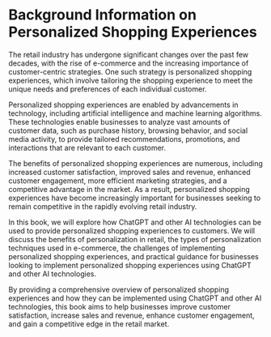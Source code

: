 Background Information on Personalized Shopping Experiences
=========================================================================

The retail industry has undergone significant changes over the past few decades, with the rise of e-commerce and the increasing importance of customer-centric strategies. One such strategy is personalized shopping experiences, which involve tailoring the shopping experience to meet the unique needs and preferences of each individual customer.

Personalized shopping experiences are enabled by advancements in technology, including artificial intelligence and machine learning algorithms. These technologies enable businesses to analyze vast amounts of customer data, such as purchase history, browsing behavior, and social media activity, to provide tailored recommendations, promotions, and interactions that are relevant to each customer.

The benefits of personalized shopping experiences are numerous, including increased customer satisfaction, improved sales and revenue, enhanced customer engagement, more efficient marketing strategies, and a competitive advantage in the market. As a result, personalized shopping experiences have become increasingly important for businesses seeking to remain competitive in the rapidly evolving retail industry.

In this book, we will explore how ChatGPT and other AI technologies can be used to provide personalized shopping experiences to customers. We will discuss the benefits of personalization in retail, the types of personalization techniques used in e-commerce, the challenges of implementing personalized shopping experiences, and practical guidance for businesses looking to implement personalized shopping experiences using ChatGPT and other AI technologies.

By providing a comprehensive overview of personalized shopping experiences and how they can be implemented using ChatGPT and other AI technologies, this book aims to help businesses improve customer satisfaction, increase sales and revenue, enhance customer engagement, and gain a competitive edge in the retail market.
